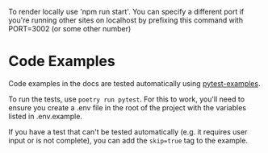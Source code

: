To render locally use 'npm run start'. You can specify a different port if you're running other sites on localhost by prefixing this command with PORT=3002 (or some other number)

# Code Examples

Code examples in the docs are tested automatically using [pytest-examples](https://github.com/pydantic/pytest-examples).

To run the tests, use `poetry run pytest`. For this to work, you'll need to ensure you create a .env file in the root of the project with the
variables listed in .env.example.

If you have a test that can't be tested automatically (e.g. it requires user input or is not complete), you can add the `skip=true` tag to the example.
